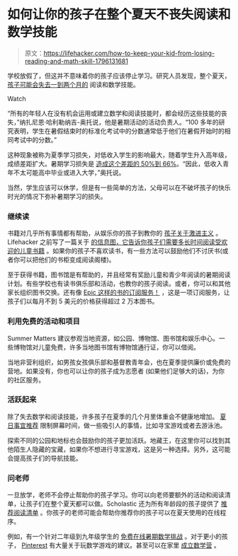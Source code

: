 # 如何让你的孩子在整个夏天不丧失阅读和数学技能

> 原文：<https://lifehacker.com/how-to-keep-your-kid-from-losing-reading-and-math-skill-1796131681>

学校放假了，但这并不意味着你的孩子应该停止学习。研究人员发现，整个夏天， [孩子可能会失去一到两个月的](http://www.ldonline.org/article/8057/) 阅读和数学技能。

Watch

“所有的年轻人在没有机会运用或建立数学和阅读技能时，都会经历这些技能的丧失，”纳扎尼恩·哈利勒纳吉-奥托说，他是暑期活动的活动负责人。“100 多年的研究表明，学生在暑假结束时的标准化考试中的分数通常低于他们在暑假开始时的相同考试中的分数。”

这种现象被称为夏季学习损失，对低收入学生的影响最大，随着学生升入高年级，成绩差距扩大。暑期学习损失是 [造成这个差距的 50%到 66%](https://www.gse.harvard.edu/sites/default/files/uk/Alexander,%20Entwisdel,%20and%20Olson%20(2001).pdf)。“因此，低收入青年不太可能高中毕业或进入大学，”奥托说。

当然，学生应该可以休学，但是有一些简单的方法，父母可以在不破坏孩子的快乐时光的情况下弥补暑期学习的损失。

### 继续读

书籍对几乎所有事情都有帮助，从娱乐你的孩子到教你的 [孩子关于激进主义](http://lifehacker.com/30-young-adult-books-for-activists-in-training-1793619402#_ga=2.1933491.384069057.1497314810-1887250931.1497314809) 。Lifehacker 之前写了一篇关于 [的信息图，它告诉你孩子们需要多长时间阅读受欢迎的儿童书籍](http://lifehacker.com/how-long-it-takes-kids-to-read-these-popular-children-s-1713807410#_ga=2.36127778.384069057.1497314810-1887250931.1497314809) 。如果你的孩子不喜欢读书，有一些方法可以鼓励他们不讨厌书(或者你可以把他们的书柜变成阅读阁楼)。

至于获得书籍，图书馆是有帮助的，并且经常有奖励儿童和青少年阅读的暑期阅读计划。有些学校也有读书俱乐部和活动，也教你的孩子阅读。或者，你可以和其他家长组织图书交换。还有像 [Epic 这样的书的订阅服务！](http://lifehacker.com/epic-gives-kids-unlimited-access-to-a-massive-library-1792021055) ，这是一项订阅服务，让孩子们以每月不到 5 美元的价格获得超过 2 万本图书。

### 利用免费的活动和项目

Summer Matters 建议参观当地资源，如公园、博物馆、图书馆和娱乐中心。一些博物馆对儿童免费，许多当地图书馆有博物馆通行证，你可以借阅。

当地非营利组织，如男孩女孩俱乐部和基督教青年会，也在夏季提供廉价或免费的营地。如果没有，你也可以让你的孩子成为志愿者 (如果他们足够大的话)，为你的社区服务。

### 活跃起来

除了失去数学和阅读技能，许多孩子在夏季的几个月里体重会不健康地增加。 [夏日事宜推荐](http://www.summermatters.net/five-ways-to-keep-your-kids-learning-all-summer-long/) 限制屏幕时间，做一些吸引人的事情，比如寻宝游戏或者去游泳池。

探索不同的公园和地标也会鼓励你的孩子更加活跃。地藏王，在这里你可以找到其他陌生人隐藏的宝藏，如果你不想进行寻宝游戏，这是另一种选择。另外，这可能会提高孩子们的导航技能。

### 问老师

一旦放学，老师不会停止帮助你的孩子学习。你可以向老师要额外的活动和阅读清单，让孩子们在整个夏天都可以做。Scholastic 还为所有年龄段的孩子提供了 [推荐阅读清单](http://www.scholastic.com/parents/resources/collection/more-reading-resources/your-kids-can-take-reading-adventure) 。你孩子的老师可能会帮助你推荐你的孩子可以在夏天使用的在线程序。

例如，有一个针对二年级到九年级学生的 [免费在线暑期数学挑战](https://www.quantiles.com/content/summer-math-challenge/) 。对于更小的孩子， [Pinterest](https://topnotchteaching.com/lesson-ideas/cool-math-games/) 有大量关于玩数学游戏的建议。甚至可以在家里 [成立数学营](http://www.whatdowedoallday.com/diy-summer-math-camp/) 。